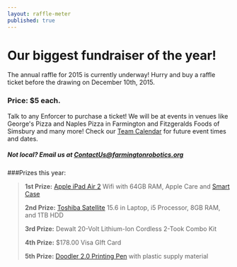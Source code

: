 ```yaml
---
layout: raffle-meter
published: true
--- 
```


# Our biggest fundraiser of the year!

The annual raffle for 2015 is currently underway! Hurry and buy a raffle ticket before the drawing on December 10th, 2015.

### Price: $5 each.

Talk to any Enforcer to purchase a ticket! We will be at events in venues like George's Pizza and Naples Pizza in Farmington and Fitzgeralds Foods of Simsbury and many more! Check our [Team Calendar](/calendar) for future event times and dates.

##### Not local? Email us at <ContactUs@farmingtonrobotics.org>

###Prizes this year:
>__1st Prize:__ [Apple iPad Air 2](http://www.apple.com/ipad-air-2) Wifi with 64GB RAM, Apple Care and [Smart Case](http://www.apple.com/shop/product/MGTT2ZM/A/ipad-air-2-smart-case-midnight-blue)
>
>__2nd Prize:__ [Toshiba Satellite](http://us.toshiba.com/computers/laptops/satellite) 15.6 in Laptop, i5 Processor, 8GB RAM, and 1TB HDD
>
>__3rd Prize:__ Dewalt 20-Volt Lithium-Ion Cordless 2-Took Combo Kit
>
>__4th Prize:__ $178.00 Visa GIft Card
>
>__5th Prize:__ [Doodler 2.0 Printing Pen](https://www.kickstarter.com/projects/1351910088/3doodler-20-the-worlds-first-3d-printing-pen-reinv) with plastic supply material
